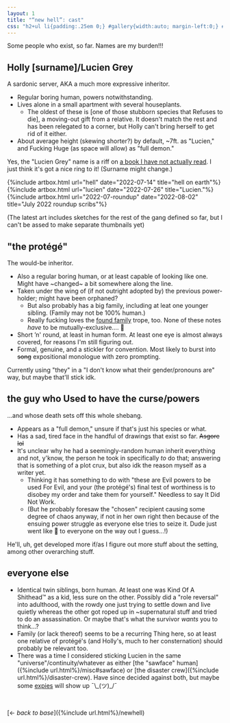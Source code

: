 ```yaml
---
layout: 1
title: "“new hell”: cast"
css: "h2+ul li{padding:.25em 0;} #gallery{width:auto; margin-left:0;} #gallery a{width:31%; marin:.15em 1%;}"
---
```

Some people who exist, so far. Names are my burden!!!

## Holly [surname]/Lucien Grey
A sardonic server, AKA a much more expressive inheritor.

- Regular boring human, powers notwithstanding.
- Lives alone in a small apartment with several houseplants.
	- The oldest of these is [one of those stubborn species that Refuses to die], a moving-out gift from a relative. It doesn't match the rest and has been relegated to a corner, but Holly can't bring herself to get rid of it either.
- About average height (skewing shorter?) by default, ~7ft. as "Lucien," and Fucking Huge (as space will allow) as "full demon."

Yes, the "Lucien Grey" name is a riff on [a book I have not actually read](https://en.wikipedia.org/wiki/The_Picture_of_Dorian_Gray). I just think it's got a nice ring to it! (Surname might change.)

<div id="gallery">{%include artbox.html url="hell" date="2022-07-14" title="hell on earth"%}{%include artbox.html url="lucien" date="2022-07-26" title="Lucien."%}{%include artbox.html url="2022-07-roundup" date="2022-08-02" title="July 2022 roundup scribs"%}</div>

(The latest art includes sketches for the rest of the gang defined so far, but I can't be assed to make separate thumbnails yet)

## "the protégé"
The would-be inheritor.

- Also a regular boring human, or at least capable of looking like one. Might have ~changed~ a bit somewhere along the line.
- Taken under the wing of (if not outright adopted by) the previous power-holder; might have been orphaned?
	- But also probably has a big family, including at leat one younger sibling. (Family may not be 100% human.)
	- Really fucking loves the [found family](https://tvtropes.org/pmwiki/pmwiki.php/Main/FamilyOfChoice) trope, too. None of these notes *have* to be mutually-exclusive.... 🤔
- Short ’n' round, at least in human form. At least one eye is almost always covered, for reasons I'm still figuring out.
- Formal, genuine, and a stickler for convention. Most likely to burst into ~~song~~ expositional monologue with zero prompting.

Currently using "they" in a "I don't know what their gender/pronouns are" way, but maybe that'll stick idk.

## the guy who Used to have the curse/powers
...and whose death sets off this whole shebang.

- Appears as a "full demon," unsure if that's just his species or what.
- Has a sad, tired face in the handful of drawings that exist so far. ~~Asgore lol~~
- It's unclear why he had a seemingly-random human inherit everything and not, y'know, the person he took in specifically *to* do that; answering that is something of a plot crux, but also idk the reason myself as a writer yet.
	- Thinking it has something to do with "these are Evil powers to be used For Evil, and your (the protégé's) final test of worthiness is to disobey my order and take them for yourself." Needless to say It Did Not Work.
	- (But he probably foresaw the "chosen" recipient causing some degree of chaos anyway, if not in her own right then because of the ensuing power struggle as everyone else tries to seize it. Dude just went like 🖕 to everyone on the way out I guess...!)

He'll, uh, get developed more if/as I figure out more stuff about the setting, among other overarching stuff.

## everyone else
- Identical twin siblings, born human. At least one was Kind Of A Shithead™ as a kid, less sure on the other. Possibly did a "role reversal" into adulthood, with the rowdy one just trying to settle down and live quietly whereas the other got roped up in ~supernatural stuff and tried to do an assassination. Or maybe that's what the survivor *wants* you to think...?
- Family (or lack thereof) seems to be a recurring Thing here, so at least one relative of protégé's (and Holly's, much to her consternation) should probably be relevant too.
- There was a time I considered sticking Lucien in the same "universe"/continuity/whatever as either [the "sawface" human]({%include url.html%}/misc#sawface) or [the disaster crew]({%include url.html%}/disaster-crew). Have since decided against both, but maybe some [expies](https://tvtropes.org/pmwiki/pmwiki.php/Main/Expy) will show up <span style="display:inline-block;">¯\\\_(ツ)_/¯</span>

&nbsp;

[← <i>back to base</i>]({%include url.html%}/newhell)